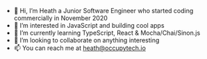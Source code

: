 - 👋 Hi, I’m Heath a Junior Software Engineer who started coding commercially in November 2020
- 👀 I’m interested in JavaScript and building cool apps
- 🌱 I’m currently learning TypeScript, React & Mocha/Chai/Sinon.js
- 💞️ I’m looking to collaborate on anything interesting
- 📫 You can reach me at heath@occupytech.io

<!---
heath-burton/heath-burton is a ✨ special ✨ repository because its `README.md` (this file) appears on your GitHub profile.
You can click the Preview link to take a look at your changes.
--->
